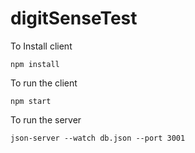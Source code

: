 # digitSenseTest

To Install client

    npm install

To run the client

    npm start

To run the server

    json-server --watch db.json --port 3001
